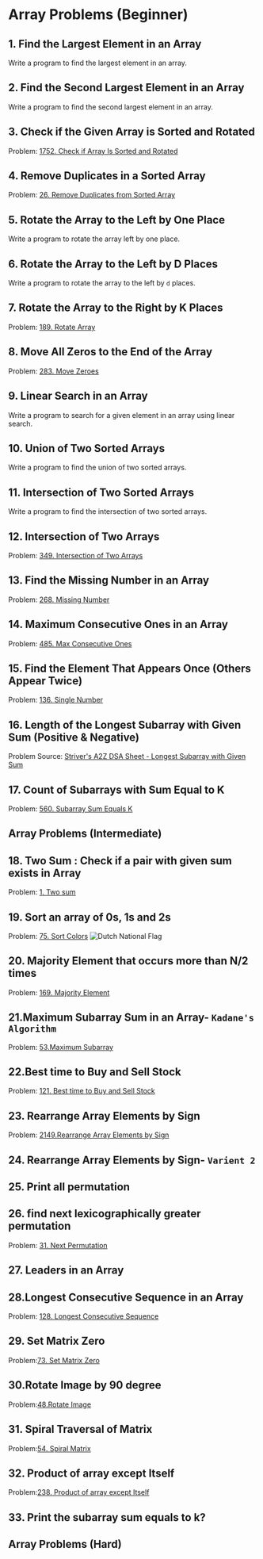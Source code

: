 # Array Problems (Beginner)

## 1. Find the Largest Element in an Array
Write a program to find the largest element in an array.

## 2. Find the Second Largest Element in an Array
Write a program to find the second largest element in an array.

## 3. Check if the Given Array is Sorted and Rotated
Problem: [1752. Check if Array Is Sorted and Rotated](https://leetcode.com/problems/check-if-array-is-sorted-and-rotated/description/)

## 4. Remove Duplicates in a Sorted Array
Problem: [26. Remove Duplicates from Sorted Array](https://leetcode.com/problems/remove-duplicates-from-sorted-array/description/)

## 5. Rotate the Array to the Left by One Place
Write a program to rotate the array left by one place.

## 6. Rotate the Array to the Left by D Places
Write a program to rotate the array to the left by `d` places.

## 7. Rotate the Array to the Right by K Places
Problem: [189. Rotate Array](https://leetcode.com/problems/rotate-array/description/)

## 8. Move All Zeros to the End of the Array
Problem: [283. Move Zeroes](https://leetcode.com/problems/move-zeroes/description/)

## 9. Linear Search in an Array
Write a program to search for a given element in an array using linear search.

## 10. Union of Two Sorted Arrays
Write a program to find the union of two sorted arrays.

## 11. Intersection of Two Sorted Arrays
Write a program to find the intersection of two sorted arrays.

## 12. Intersection of Two Arrays
Problem: [349. Intersection of Two Arrays](https://leetcode.com/problems/intersection-of-two-arrays/)

## 13. Find the Missing Number in an Array
Problem: [268. Missing Number](https://leetcode.com/problems/missing-number/description/)

## 14. Maximum Consecutive Ones in an Array
Problem: [485. Max Consecutive Ones](https://leetcode.com/problems/max-consecutive-ones/description/)

## 15. Find the Element That Appears Once (Others Appear Twice)
Problem: [136. Single Number](https://leetcode.com/problems/single-number/description/)

## 16. Length of the Longest Subarray with Given Sum (Positive & Negative)
Problem Source: [Striver's A2Z DSA Sheet - Longest Subarray with Given Sum](https://takeuforward.org/strivers-a2z-dsa-course/strivers-a2z-dsa-course-sheet-2/)

## 17. Count of Subarrays with Sum Equal to K
Problem: [560. Subarray Sum Equals K](https://leetcode.com/problems/subarray-sum-equals-k/description/)

## Array Problems (Intermediate)

## 18. Two Sum : Check if a pair with given sum exists in Array
Problem: [1. Two sum](https://leetcode.com/problems/two-sum/description/)

## 19. Sort an array of 0s, 1s and 2s
Problem: [75. Sort Colors](https://leetcode.com/problems/sort-colors/description/)
<img src="./Img/image.png" alt="Dutch National Flag">

## 20. Majority Element that occurs more than N/2 times
Problem: [169. Majority Element](https://leetcode.com/problems/majority-element/description/) 

## 21.Maximum Subarray Sum in an Array- `Kadane's Algorithm`
Problem: [53.Maximum Subarray](https://leetcode.com/problems/maximum-subarray/description/) 

## 22.Best time to Buy and Sell Stock
Problem: [121. Best time to Buy and Sell Stock](https://leetcode.com/problems/best-time-to-buy-and-sell-stock/description/)

## 23. Rearrange Array Elements by Sign
Problem: [2149.Rearrange Array Elements by Sign ](https://leetcode.com/problems/rearrange-array-elements-by-sign/description/)

## 24. Rearrange Array Elements by Sign- `Varient 2` 

## 25. Print all permutation 

## 26. find next lexicographically greater permutation
Problem: [31. Next Permutation](https://leetcode.com/problems/next-permutation/description/)

## 27. Leaders in an Array

## 28.Longest Consecutive Sequence in an Array
Problem: [128. Longest Consecutive Sequence ](https://leetcode.com/problems/longest-consecutive-sequence/description/)

## 29. Set Matrix Zero
Problem:[73. Set Matrix Zero ](https://leetcode.com/problems/set-matrix-zeroes/description/)

## 30.Rotate Image by 90 degree
Problem:[48.Rotate Image](https://leetcode.com/problems/rotate-image/description/)

## 31. Spiral Traversal of Matrix
Problem:[54. Spiral Matrix](https://leetcode.com/problems/spiral-matrix/description/)

## 32. Product of array except Itself
Problem:[238. Product of array except Itself](https://leetcode.com/problems/product-of-array-except-self/description/)

## 33. Print the subarray sum equals to k?


## Array Problems (Hard)

